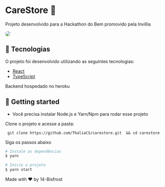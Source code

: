
# CareStore 🤲
Projeto desenvolvido para a Hackathon do Bem promovido pela Invillia

<img style="border-radius: 6px" src="https://im7.ezgif.com/tmp/ezgif-7-7d9002949dca.gif"/>


## 🧪 Tecnologias
O projeto foi desenvolvido utilizando as seguintes tecnologias: 

- [React](https://reactjs.org)
- [TypeScript](https://www.typescriptlang.org/)

Backend hospedado no heroku

## 🚀 Getting started

- Você precisa instalar Node.js e Yarn/Npm para rodar esse projeto

Clone o projeto e acesse a pasta: 

``` git clone https://github.com/ThaliaCS/carestore.git  && cd carestore```

Siga os passos abaixo
```bash
# Instale as dependências
$ yarn

# Inicie o projeto
$ yarn start
```
Made with ❤ by 14-Bisfrost
